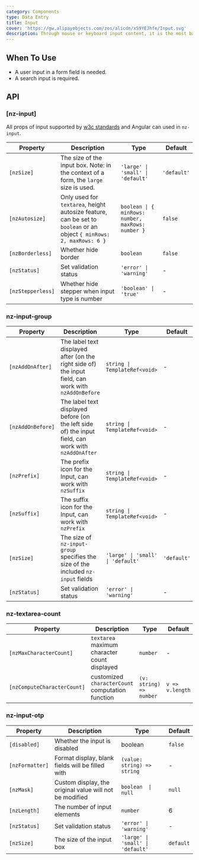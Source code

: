 ```yaml
---
category: Components
type: Data Entry
title: Input
cover: 'https://gw.alipayobjects.com/zos/alicdn/xS9YEJhfe/Input.svg'
description: Through mouse or keyboard input content, it is the most basic form field wrapper.
---
```



## When To Use

- A user input in a form field is needed.
- A search input is required.


## API

### [nz-input]

All props of input supported by [w3c standards](https://www.w3schools.com/tags/tag_input.asp) and Angular can used in `nz-input`.

| Property          | Description                                                                                                          | Type                                              | Default     |
| ----------------- | -------------------------------------------------------------------------------------------------------------------- | ------------------------------------------------- | ----------- |
| `[nzSize]`        | The size of the input box. Note: in the context of a form, the `large` size is used.                                 | `'large' \| 'small' \| 'default'`                 | `'default'` |
| `[nzAutosize]`    | Only used for `textarea`, height autosize feature, can be set to `boolean` or an object `{ minRows: 2, maxRows: 6 }` | `boolean \| { minRows: number, maxRows: number }` | `false`     |
| `[nzBorderless]`  | Whether hide border                                                                                                  | `boolean`                                         | `false`     |
| `[nzStatus]`      | Set validation status                                                                                                | `'error' \| 'warning'`                            | -           |
| `[nzStepperless]` | Whether hide stepper when input type is number                                                                       | `'boolean' \| 'true'`                             | -           |

### nz-input-group

| Property          | Description                                                                                          | Type                              | Default     |
| ----------------- | ---------------------------------------------------------------------------------------------------- | --------------------------------- | ----------- |
| `[nzAddOnAfter]`  | The label text displayed after (on the right side of) the input field, can work with `nzAddOnBefore` | `string \| TemplateRef<void>`     | -           |
| `[nzAddOnBefore]` | The label text displayed before (on the left side of) the input field, can work with `nzAddOnAfter`  | `string \| TemplateRef<void>`     | -           |
| `[nzPrefix]`      | The prefix icon for the Input, can work with `nzSuffix`                                              | `string \| TemplateRef<void>`     | -           |
| `[nzSuffix]`      | The suffix icon for the Input, can work with `nzPrefix`                                              | `string \| TemplateRef<void>`     | -           |
| `[nzSize]`        | The size of `nz-input-group` specifies the size of the included `nz-input` fields                    | `'large' \| 'small' \| 'default'` | `'default'` |
| `[nzStatus]`      | Set validation status                                                                                | `'error' \| 'warning'`            | -           |

### nz-textarea-count

| Property                    | Description                                      | Type                    | Default         |
| --------------------------- | ------------------------------------------------ | ----------------------- | --------------- |
| `[nzMaxCharacterCount]`     | `textarea` maximum character count displayed     | `number`                | -               |
| `[nzComputeCharacterCount]` | customized `characterCount` computation function | `(v: string) => number` | `v => v.length` |

### nz-input-otp

| Property        | Description                                             | Type                              | Default   |
| --------------- | ------------------------------------------------------- | --------------------------------- | --------- |
| `[disabled]`    | Whether the input is disabled                           | boolean                           | `false`   |
| `[nzFormatter]` | Format display, blank fields will be filled with ` `    | `(value: string) => string`       | -         |
| `[nzMask]`      | Custom display, the original value will not be modified | `boolean  \| null`                | `null`    |
| `[nzLength]`    | The number of input elements                            | `number`                          | 6         |
| `[nzStatus]`    | Set validation status                                   | `'error' \| 'warning'`            | -         |
| `[nzSize]`      | The size of the input box                               | `'large' \| 'small' \| 'default'` | `default` |
